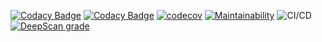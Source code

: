 [![Codacy Badge](https://app.codacy.com/project/badge/Grade/3cb501c09f6940b5a8600d5f068f5c84)](https://www.codacy.com/manual/Ben-Towler/volant?utm_source=github.com&amp;utm_medium=referral&amp;utm_content=Ben-Towler/volant&amp;utm_campaign=Badge_Grade)
[![Codacy Badge](https://app.codacy.com/project/badge/Coverage/3cb501c09f6940b5a8600d5f068f5c84)](https://www.codacy.com/manual/Ben-Towler/volant?utm_source=github.com&utm_medium=referral&utm_content=Ben-Towler/volant&utm_campaign=Badge_Coverage)
[![codecov](https://codecov.io/gh/Ben-Towler/volant/branch/master/graph/badge.svg)](https://codecov.io/gh/Ben-Towler/volant)
[![Maintainability](https://api.codeclimate.com/v1/badges/eb29956afdcab21d0f0e/maintainability)](https://codeclimate.com/github/Ben-Towler/volant/maintainability)
![CI/CD](https://github.com/Ben-Towler/volant/workflows/CI/CD/badge.svg)
[![DeepScan grade](https://deepscan.io/api/teams/8977/projects/12578/branches/194151/badge/grade.svg)](https://deepscan.io/dashboard#view=project&tid=8977&pid=12578&bid=194151)
